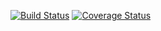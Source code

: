 [![Build Status](https://app.travis-ci.com/cleristonmartins9102/api_ts_node_commerce_food.svg?branch=master)](https://app.travis-ci.com/cleristonmartins9102/api_ts_node_commerce_food)
[![Coverage Status](https://coveralls.io/repos/github/cleristonmartins9102/api_ts_node_commerce_food/badge.svg?branch=master)](https://coveralls.io/github/cleristonmartins9102/api_ts_node_commerce_food?branch=master)
